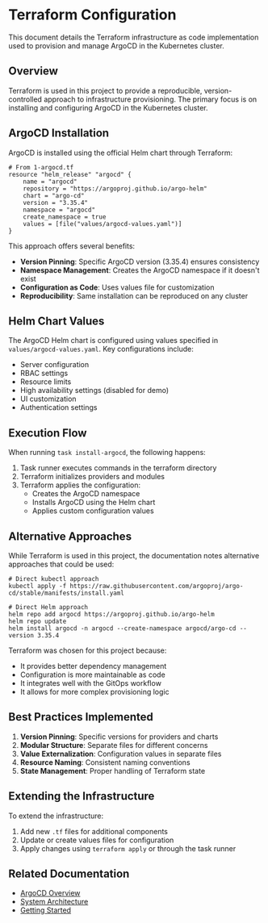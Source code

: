 # Terraform Configuration

This document details the Terraform infrastructure as code implementation used to provision and manage ArgoCD in the Kubernetes cluster.

## Overview

Terraform is used in this project to provide a reproducible, version-controlled approach to infrastructure provisioning. The primary focus is on installing and configuring ArgoCD in the Kubernetes cluster.

## ArgoCD Installation

ArgoCD is installed using the official Helm chart through Terraform:

```hcl
# From 1-argocd.tf
resource "helm_release" "argocd" {
    name = "argocd"
    repository = "https://argoproj.github.io/argo-helm"
    chart = "argo-cd"
    version = "3.35.4"
    namespace = "argocd"
    create_namespace = true
    values = [file("values/argocd-values.yaml")]
}
```

This approach offers several benefits:
- **Version Pinning**: Specific ArgoCD version (3.35.4) ensures consistency
- **Namespace Management**: Creates the ArgoCD namespace if it doesn't exist
- **Configuration as Code**: Uses values file for customization
- **Reproducibility**: Same installation can be reproduced on any cluster

## Helm Chart Values

The ArgoCD Helm chart is configured using values specified in `values/argocd-values.yaml`. Key configurations include:

- Server configuration
- RBAC settings
- Resource limits
- High availability settings (disabled for demo)
- UI customization
- Authentication settings

## Execution Flow

When running `task install-argocd`, the following happens:

1. Task runner executes commands in the terraform directory
2. Terraform initializes providers and modules
3. Terraform applies the configuration:
   - Creates the ArgoCD namespace
   - Installs ArgoCD using the Helm chart
   - Applies custom configuration values

## Alternative Approaches

While Terraform is used in this project, the documentation notes alternative approaches that could be used:

```
# Direct kubectl approach
kubectl apply -f https://raw.githubusercontent.com/argoproj/argo-cd/stable/manifests/install.yaml

# Direct Helm approach
helm repo add argocd https://argoproj.github.io/argo-helm
helm repo update
helm install argocd -n argocd --create-namespace argocd/argo-cd --version 3.35.4
```

Terraform was chosen for this project because:
- It provides better dependency management
- Configuration is more maintainable as code
- It integrates well with the GitOps workflow
- It allows for more complex provisioning logic

## Best Practices Implemented

1. **Version Pinning**: Specific versions for providers and charts
2. **Modular Structure**: Separate files for different concerns
3. **Value Externalization**: Configuration values in separate files
4. **Resource Naming**: Consistent naming conventions
5. **State Management**: Proper handling of Terraform state

## Extending the Infrastructure

To extend the infrastructure:

1. Add new `.tf` files for additional components
2. Update or create values files for configuration
3. Apply changes using `terraform apply` or through the task runner

## Related Documentation

- [ArgoCD Overview](../argocd/overview.md)
- [System Architecture](../architecture/overview.md)
- [Getting Started](../quickstart/getting-started.md)
